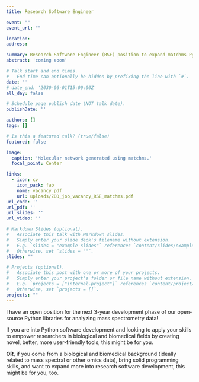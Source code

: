 ```yaml
---
title: Research Software Engineer

event: ""
event_url: ""

location:
address:

summary: Research Software Engineer (RSE) position to expand matchms Python ecosystem.
abstract: 'coming soon'

# Talk start and end times.
#   End time can optionally be hidden by prefixing the line with `#`.
date: ''
# date_end: '2030-06-01T15:00:00Z'
all_day: false

# Schedule page publish date (NOT talk date).
publishDate: ''

authors: []
tags: []

# Is this a featured talk? (true/false)
featured: false

image:
  caption: 'Molecular network generated using matchms.'
  focal_point: Center

links:
  - icon: cv
    icon_pack: fab
    name: vacancy pdf
    url: uploads/ZDD_job_vacancy_RSE_matchms.pdf
url_code: ''
url_pdf: ''
url_slides: ''
url_video: ''

# Markdown Slides (optional).
#   Associate this talk with Markdown slides.
#   Simply enter your slide deck's filename without extension.
#   E.g. `slides = "example-slides"` references `content/slides/example-slides.md`.
#   Otherwise, set `slides = ""`.
slides: ""

# Projects (optional).
#   Associate this post with one or more of your projects.
#   Simply enter your project's folder or file name without extension.
#   E.g. `projects = ["internal-project"]` references `content/project/deep-learning/index.md`.
#   Otherwise, set `projects = []`.
projects: ""
---
```


I have an open position for the next 3-year development phase of our open-source Python libraries for analyzing mass spectrometry data!

If you are into Python software development and looking to apply your skills to empower researchers in biological and biomedical fields by creating novel, better, more user-friendly tools, this might be for you.

**OR**, if you come from a biological and biomedical background (ideally related to mass spectral or other omics data), bring solid programming skills, and want to expand more into research software development, this might be for you, too. 
